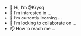 - 👋 Hi, I’m @Krysq
- 👀 I’m interested in ...
- 🌱 I’m currently learning ...
- 💞️ I’m looking to collaborate on ...
- 📫 How to reach me ...

<!---
Krysq/Krysq is a ✨ special ✨ repository because its `README.md` (this file) appears on your GitHub profile.
You can click the Preview link to take a look at your changes.
--->
